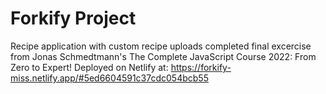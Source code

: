 # Forkify Project

Recipe application with custom recipe uploads completed final excercise from Jonas Schmedtmann's The Complete JavaScript Course 2022: From Zero to Expert!
Deployed on Netlify at: https://forkify-miss.netlify.app/#5ed6604591c37cdc054bcb55
